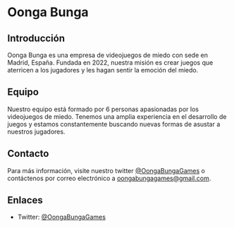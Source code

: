 # Oonga Bunga

## Introducción

Oonga Bunga es una empresa de videojuegos de miedo con sede en Madrid, España. Fundada en 2022, nuestra misión es crear juegos que aterricen a los jugadores y les hagan sentir la emoción del miedo.

## Equipo

Nuestro equipo está formado por 6 personas apasionadas por los videojuegos de miedo. Tenemos una amplia experiencia en el desarrollo de juegos y estamos constantemente buscando nuevas formas de asustar a nuestros jugadores.

## Contacto

Para más información, visite nuestro twitter [@OongaBungaGames](https://twitter.com/OongaBungaGames) o contáctenos por correo electrónico a oongabungagames@gmail.com.

## Enlaces

* Twitter: [@OongaBungaGames](https://twitter.com/OongaBungaGames)
